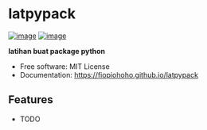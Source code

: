 # latpypack


[![image](https://img.shields.io/pypi/v/latpypack.svg)](https://pypi.python.org/pypi/latpypack)
[![image](https://img.shields.io/conda/vn/conda-forge/latpypack.svg)](https://anaconda.org/conda-forge/latpypack)


**latihan buat package python**


-   Free software: MIT License
-   Documentation: https://fiopiohoho.github.io/latpypack
    

## Features

-   TODO
